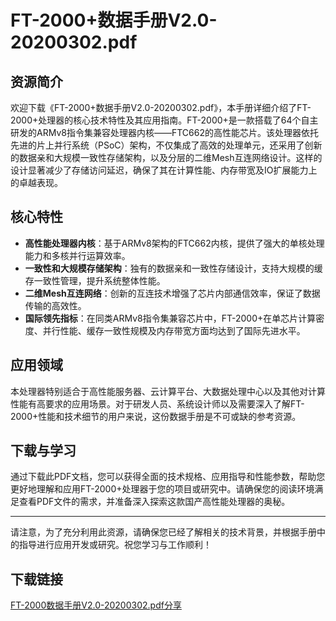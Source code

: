 # FT-2000+数据手册V2.0-20200302.pdf

## 资源简介

欢迎下载《FT-2000+数据手册V2.0-20200302.pdf》，本手册详细介绍了FT-2000+处理器的核心技术特性及其应用指南。FT-2000+是一款搭载了64个自主研发的ARMv8指令集兼容处理器内核——FTC662的高性能芯片。该处理器依托先进的片上并行系统（PSoC）架构，不仅集成了高效的处理单元，还采用了创新的数据亲和大规模一致性存储架构，以及分层的二维Mesh互连网络设计。这样的设计显著减少了存储访问延迟，确保了其在计算性能、内存带宽及IO扩展能力上的卓越表现。

## 核心特性

- **高性能处理器内核**：基于ARMv8架构的FTC662内核，提供了强大的单核处理能力和多核并行运算效率。
- **一致性和大规模存储架构**：独有的数据亲和一致性存储设计，支持大规模的缓存一致性管理，提升系统整体性能。
- **二维Mesh互连网络**：创新的互连技术增强了芯片内部通信效率，保证了数据传输的高效性。
- **国际领先指标**：在同类ARMv8指令集兼容芯片中，FT-2000+在单芯片计算密度、并行性能、缓存一致性规模及内存带宽方面均达到了国际先进水平。

## 应用领域

本处理器特别适合于高性能服务器、云计算平台、大数据处理中心以及其他对计算性能有高要求的应用场景。对于研发人员、系统设计师以及需要深入了解FT-2000+性能和技术细节的用户来说，这份数据手册是不可或缺的参考资源。

## 下载与学习

通过下载此PDF文档，您可以获得全面的技术规格、应用指导和性能参数，帮助您更好地理解和应用FT-2000+处理器于您的项目或研究中。请确保您的阅读环境满足查看PDF文件的需求，并准备深入探索这款国产高性能处理器的奥秘。

---

请注意，为了充分利用此资源，请确保您已经了解相关的技术背景，并根据手册中的指导进行应用开发或研究。祝您学习与工作顺利！

## 下载链接

[FT-2000数据手册V2.0-20200302.pdf分享](https://pan.quark.cn/s/2df0c374664f)